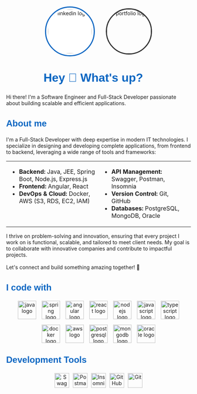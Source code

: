 <!-- LinkedIn and Portfolio Links -->
<p align="center" style="display: flex; justify-content: center; align-items: center; gap: 30px;">
  <a href="https://www.linkedin.com/in/mohamed-amine-naimi-907656263/" target="_blank">
    <img src="https://cdn.jsdelivr.net/gh/devicons/devicon/icons/linkedin/linkedin-original.svg" 
         style="width: 120px; height: 120px; border-radius: 50%; object-fit: cover; border: 3px solid #0A66C2; padding: 5px; background: white;" 
         alt="linkedin logo" />
  </a>
  <a href="https://eng-mohamedaminenaimi.github.io/portfolio/" target="_blank">
    <img src="https://raw.githubusercontent.com/Eng-MohamedAmineNaimi/portfolio/main/src/assets/tech/aminos2.jpg" 
         style="width: 120px; height: 120px; border-radius: 50%; object-fit: cover; border: 3px solid #2F2F2F;" 
         alt="portfolio logo" />
  </a>
</p>

<h1 align="center">
  <svg width="300" height="40" xmlns="http://www.w3.org/2000/svg">
    <text x="0" y="30" font-family="Arial" font-size="32" fill="#0A66C2" font-weight="bold">Hey 👋 What's up?</text>
  </svg>
</h1>

###

<p align="left">Hi there! I'm a Software Engineer and Full-Stack Developer passionate about building scalable and efficient applications.</p>

###

<h2 align="left">
  <svg width="150" height="30" xmlns="http://www.w3.org/2000/svg">
    <text x="0" y="25" font-family="Arial" font-size="24" fill="#0A66C2" font-weight="bold">About me</text>
  </svg>
</h2>

###

<p align="left">I'm a Full-Stack Developer with deep expertise in modern IT technologies. I specialize in designing and developing complete applications, from frontend to backend, leveraging a wide range of tools and frameworks:</p>

<table align="center">
  <tr>
    <td valign="top" width="50%">
      <ul>
        <li><b>Backend:</b> Java, JEE, Spring Boot, Node.js, Express.js</li>
        <li><b>Frontend:</b> Angular, React</li>
        <li><b>DevOps & Cloud:</b> Docker, AWS (S3, RDS, EC2, IAM)</li>
      </ul>
    </td>
    <td valign="top" width="50%">
      <ul>
        <li><b>API Management:</b> Swagger, Postman, Insomnia</li>
        <li><b>Version Control:</b> Git, GitHub</li>
        <li><b>Databases:</b> PostgreSQL, MongoDB, Oracle</li>
      </ul>
    </td>
  </tr>
</table>

<p align="left">I thrive on problem-solving and innovation, ensuring that every project I work on is functional, scalable, and tailored to meet client needs. My goal is to collaborate with innovative companies and contribute to impactful projects.<br><br>Let's connect and build something amazing together! 🚀</p>

###

<h2 align="left">
  <svg width="180" height="30" xmlns="http://www.w3.org/2000/svg">
    <text x="0" y="25" font-family="Arial" font-size="24" fill="#0A66C2" font-weight="bold">I code with</text>
  </svg>
</h2>

###

<div align="center" style="display: flex; flex-wrap: wrap; justify-content: center; gap: 15px;">
  <img src="https://cdn.jsdelivr.net/gh/devicons/devicon/icons/java/java-original.svg" height="50" alt="java logo" title="Java" />
  <img src="https://cdn.jsdelivr.net/gh/devicons/devicon/icons/spring/spring-original.svg" height="50" alt="spring logo" title="Spring" />
  <img src="https://cdn.jsdelivr.net/gh/devicons/devicon/icons/angularjs/angularjs-original.svg" height="50" alt="angular logo" title="Angular" />
  <img src="https://cdn.jsdelivr.net/gh/devicons/devicon/icons/react/react-original.svg" height="50" alt="react logo" title="React" />
  <img src="https://cdn.jsdelivr.net/gh/devicons/devicon/icons/nodejs/nodejs-original.svg" height="50" alt="nodejs logo" title="Node.js" />
  <img src="https://cdn.jsdelivr.net/gh/devicons/devicon/icons/javascript/javascript-original.svg" height="50" alt="javascript logo" title="JavaScript" />
  <img src="https://cdn.jsdelivr.net/gh/devicons/devicon/icons/typescript/typescript-original.svg" height="50" alt="typescript logo" title="TypeScript" />
  <img src="https://cdn.jsdelivr.net/gh/devicons/devicon/icons/docker/docker-original.svg" height="50" alt="docker logo" title="Docker" />
  <img src="https://cdn.jsdelivr.net/gh/devicons/devicon/icons/amazonwebservices/amazonwebservices-original.svg" height="50" alt="aws logo" title="AWS" />
  <img src="https://cdn.jsdelivr.net/gh/devicons/devicon/icons/postgresql/postgresql-original.svg" height="50" alt="postgresql logo" title="PostgreSQL" />
  <img src="https://cdn.jsdelivr.net/gh/devicons/devicon/icons/mongodb/mongodb-original.svg" height="50" alt="mongodb logo" title="MongoDB" />
  <img src="https://cdn.jsdelivr.net/gh/devicons/devicon/icons/oracle/oracle-original.svg" height="50" alt="oracle logo" title="Oracle" />
</div>

###

<h2 align="left">
  <svg width="250" height="30" xmlns="http://www.w3.org/2000/svg">
    <text x="0" y="25" font-family="Arial" font-size="24" fill="#0A66C2" font-weight="bold">Development Tools</text>
  </svg>
</h2>

###

<div align="center" style="display: flex; flex-wrap: wrap; justify-content: center; gap: 10px;">
  <img src="https://img.shields.io/badge/Swagger-%2385EA2D.svg?style=for-the-badge&logo=swagger&logoColor=black" height="40" alt="Swagger" />
  <img src="https://img.shields.io/badge/Postman-FF6C37?style=for-the-badge&logo=postman&logoColor=white" height="40" alt="Postman" />
  <img src="https://img.shields.io/badge/Insomnia-5849BE?style=for-the-badge&logo=insomnia&logoColor=white" height="40" alt="Insomnia" />
  <img src="https://img.shields.io/badge/GitHub-100000?style=for-the-badge&logo=github&logoColor=white" height="40" alt="GitHub" />
  <img src="https://img.shields.io/badge/GIT-E44C30?style=for-the-badge&logo=git&logoColor=white" height="40" alt="Git" />
</div>
